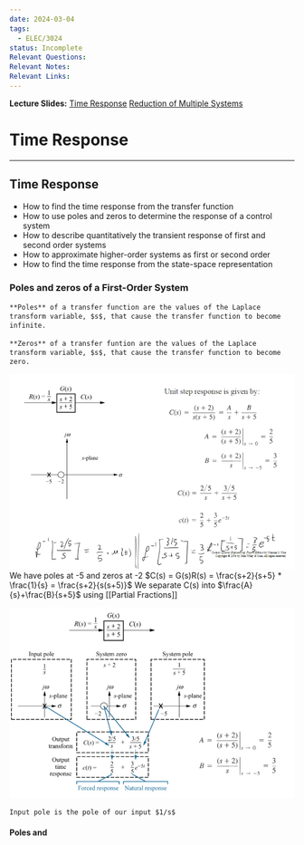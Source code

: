 ```yaml
---
date: 2024-03-04
tags:
  - ELEC/3024
status: Incomplete
Relevant Questions: 
Relevant Notes: 
Relevant Links:
---
```

**Lecture Slides:**
[Time Response](Attachments/Nise%20-%20Ch04%20Highlights_annotated.pdf)
[Reduction of Multiple Systems](Attachments/Nise%20-%20Ch05%20Highlights_annotated.pdf)

# Time Response
---

## Time Response
- How to find the time response from the transfer function
- How to use poles and zeros to determine the response of a control system
- How to describe quantitatively the transient response of first and second order systems
- How to approximate higher-order systems as first or second order
- How to find the time response from the state-space representation

### Poles and zeros of a First-Order System
```ad-note
**Poles** of a transfer function are the values of the Laplace transform variable, $s$, that cause the transfer function to become infinite.

**Zeros** of a transfer funtion are the values of the Laplace transform variable, $s$, that cause the transfer function to become zero.

```

![](Attachments/Pasted%20image%2020240421163106.png)
We have poles at -5 and zeros at -2
$C(s) = G(s)R(s) = \frac{s+2}{s+5} * \frac{1}{s} = \frac{s+2}{s(s+5)}$
We separate C(s) into $\frac{A}{s}+\frac{B}{s+5}$  using [[Partial Fractions]]


![](Attachments/Pasted%20image%2020240421165953.png)
```ad-note
Input pole is the pole of our input $1/s$

```

#### Poles and 